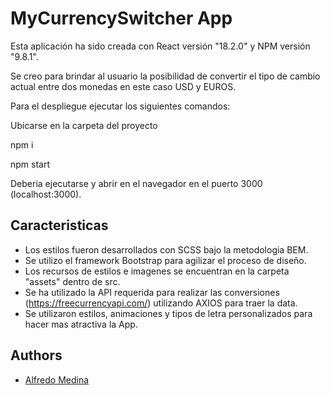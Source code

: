 
# MyCurrencySwitcher App


Esta aplicación ha sido creada con React versión "18.2.0" y NPM versión "9.8.1".

Se creo para brindar al usuario la posibilidad de convertir el tipo de cambio actual entre dos monedas en este caso USD y EUROS.

Para el despliegue ejecutar los siguientes comandos:

Ubicarse en la carpeta del proyecto

npm i 

npm start

Deberia ejecutarse y abrir en el navegador en el puerto 3000 (localhost:3000).





## Caracteristicas

- Los estilos fueron desarrollados con SCSS bajo la metodologia BEM.
- Se utilizo el framework Bootstrap para agilizar el proceso de diseño.
- Los recursos de estilos e imagenes se encuentran en la carpeta "assets" dentro de src.
- Se ha utilizado la API requerida para realizar las conversiones (https://freecurrencyapi.com/) utilizando AXIOS para traer la data.
- Se utilizaron estilos, animaciones y tipos de letra personalizados para hacer mas atractiva la App.




## Authors

- [Alfredo Medina](https://alfredom7.github.io/alfredomedinacv/)

